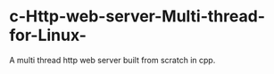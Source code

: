 # c-Http-web-server-Multi-thread-for-Linux-
A multi thread http web server built from scratch in cpp. 
